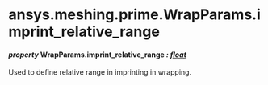# ansys.meshing.prime.WrapParams.imprint_relative_range

#### *property* WrapParams.imprint_relative_range *: [float](https://docs.python.org/3.11/library/functions.html#float)*

Used to define relative range in imprinting in wrapping.

<!-- !! processed by numpydoc !! -->

